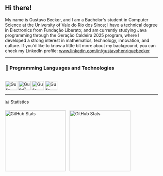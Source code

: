 ## Hi there! 
My name is Gustavo Becker, and I am a Bachelor's student in Computer Science at the University of Vale do Rio dos Sinos; I have a technical degree in Electronics from Fundação Liberato; and am currently studying Java programming through the Geração Caldeira 2025 program, where I developed a strong interest in mathematics, technology, innovation, and culture.
If you'd like to know a little bit more about my background, you can check my LinkedIn profile: www.linkedin.com/in/gustavohenriquebecker

--- 

### 🤖 Programming Languages and Technologies
<div style="display: inline_block"><br>
  <img align="center" alt="Gus-Java" height="30" width="40" src="https://cdn.jsdelivr.net/gh/devicons/devicon@latest/icons/java/java-original.svg">
  <img align="center" alt="Gus-C" height="30" width="40" src="https://cdn.jsdelivr.net/gh/devicons/devicon@latest/icons/c/c-original.svg">
  <img align="center" alt="Gus-C++" height="30" width="40" src="https://cdn.jsdelivr.net/gh/devicons/devicon@latest/icons/cplusplus/cplusplus-original.svg">
  <img align="center" alt="Gus-Python" height="30" width="40" src="https://cdn.jsdelivr.net/gh/devicons/devicon@latest/icons/python/python-original.svg">
  
</div>
  
--- 

<p>
📊 Statistics
</p>
<p>
  <img 
    align="left" 
    alt="GitHub Stats" 
    height="200" 
    style="padding-right: 10px;" 
    src="https://github-readme-stats.vercel.app/api?username=gustavobecker0&&theme=tokyonight" 
  />

<img 
      align="left" 
      alt="GitHub Stats" 
      height="200" 
      src="https://github-readme-stats.vercel.app/api/top-langs/?username=gustavobecker0&&theme=tokyonight&layout=compact&custom_title=Tecnologias&langs_count=9" 
  />
</p>



